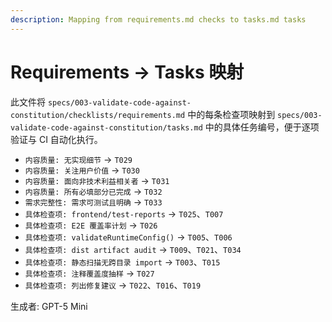 ```yaml
---
description: Mapping from requirements.md checks to tasks.md tasks
---
```


# Requirements → Tasks 映射

此文件将 `specs/003-validate-code-against-constitution/checklists/requirements.md` 中的每条检查项映射到 `specs/003-validate-code-against-constitution/tasks.md` 中的具体任务编号，便于逐项验证与 CI 自动化执行。

- `内容质量: 无实现细节` → `T029`
- `内容质量: 关注用户价值` → `T030`
- `内容质量: 面向非技术利益相关者` → `T031`
- `内容质量: 所有必填部分已完成` → `T032`
- `需求完整性: 需求可测试且明确` → `T033`
- `具体检查项: frontend/test-reports` → `T025`、`T007`
- `具体检查项: E2E 覆盖率计划` → `T026`
- `具体检查项: validateRuntimeConfig()` → `T005`、`T006`
- `具体检查项: dist artifact audit` → `T009`、`T021`、`T034`
- `具体检查项: 静态扫描无跨目录 import` → `T003`、`T015`
- `具体检查项: 注释覆盖度抽样` → `T027`
- `具体检查项: 列出修复建议` → `T022`、`T016`、`T019`

生成者: GPT-5 Mini


